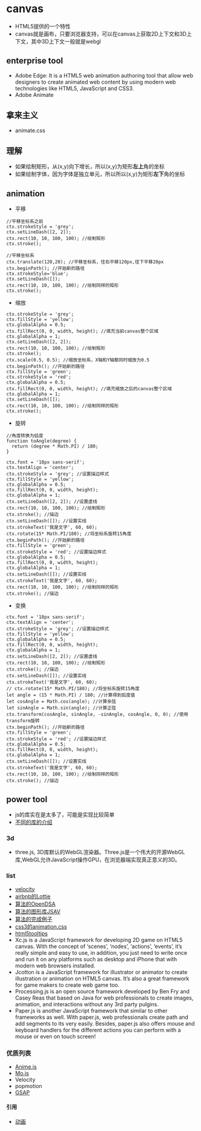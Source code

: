 # canvas 
* HTML5提供的一个特性
* canvas就是画布，只要浏览器支持，可以在canvas上获取2D上下文和3D上下文，其中3D上下文一般就是webgl

## enterprise tool 
* Adobe Edge: It is a HTML5 web animation authoring tool that allow web designers to create animated web content by using modern web technologies like HTML5, JavaScript and CSS3. 
* Adobe Animate

## 拿来主义
* animate.css

## 理解
* 如果绘制矩形，从(x,y)向下增长，所以(x,y)为矩形**左上**角的坐标
* 如果绘制字体，因为字体是独立单元，所以所以(x,y)为矩形**左下**角的坐标

## animation
* 平移
```
//平移坐标系之前
ctx.strokeStyle = 'grey'; 
ctx.setLineDash([2, 2]);
ctx.rect(10, 10, 100, 100); //绘制矩形
ctx.stroke(); 

//平移坐标系
ctx.translate(120,20); //平移坐标系，往右平移120px,往下平移20px
ctx.beginPath(); //开始新的路径
ctx.strokeStyle='blue'; 
ctx.setLineDash([]); 
ctx.rect(10, 10, 100, 100); //绘制同样的矩形
ctx.stroke(); 
```
* 缩放
```
ctx.strokeStyle = 'grey'; 
ctx.fillStyle = 'yellow'; 
ctx.globalAlpha = 0.5; 
ctx.fillRect(0, 0, width, height); //填充当前canvas整个区域
ctx.globalAlpha = 1;
ctx.setLineDash([2, 2]); 
ctx.rect(10, 10, 100, 100); //绘制矩形
ctx.stroke(); 
ctx.scale(0.5, 0.5); //缩放坐标系，X轴和Y轴都同时缩放为0.5
ctx.beginPath(); //开始新的路径
ctx.fillStyle = 'green';
ctx.strokeStyle = 'red';
ctx.globalAlpha = 0.5;
ctx.fillRect(0, 0, width, height); //填充缩放之后的canvas整个区域
ctx.globalAlpha = 1;
ctx.setLineDash([]); 
ctx.rect(10, 10, 100, 100); //绘制同样的矩形
ctx.stroke(); 
```

* 旋转
```
//角度转换为弧度
function toAngle(degree) {
  return (degree * Math.PI) / 180;
}

ctx.font = '18px sans-serif';
ctx.textAlign = 'center';
ctx.strokeStyle = 'grey'; //设置描边样式
ctx.fillStyle = 'yellow';
ctx.globalAlpha = 0.5;
ctx.fillRect(0, 0, width, height);
ctx.globalAlpha = 1;
ctx.setLineDash([2, 2]); //设置虚线
ctx.rect(10, 10, 100, 100); //绘制矩形
ctx.stroke(); //描边
ctx.setLineDash([]); //设置实线
ctx.strokeText('我是文字', 60, 60);
ctx.rotate(15* Math.PI/180); //将坐标系旋转15角度
ctx.beginPath(); //开始新的路径
ctx.fillStyle = 'green';
ctx.strokeStyle = 'red'; //设置描边样式
ctx.globalAlpha = 0.5;
ctx.fillRect(0, 0, width, height);
ctx.globalAlpha = 1;
ctx.setLineDash([]); //设置实线
ctx.strokeText('我是文字', 60, 60);
ctx.rect(10, 10, 100, 100); //绘制同样的矩形
ctx.stroke(); //描边
```
* 变换
```
ctx.font = '18px sans-serif';
ctx.textAlign = 'center';
ctx.strokeStyle = 'grey'; //设置描边样式
ctx.fillStyle = 'yellow';
ctx.globalAlpha = 0.5;
ctx.fillRect(0, 0, width, height);
ctx.globalAlpha = 1;
ctx.setLineDash([2, 2]); //设置虚线
ctx.rect(10, 10, 100, 100); //绘制矩形
ctx.stroke(); //描边
ctx.setLineDash([]); //设置实线
ctx.strokeText('我是文字', 60, 60);
// ctx.rotate(15* Math.PI/180); //将坐标系旋转15角度
let angle = (15 * Math.PI) / 180; //计算得到弧度值
let cosAngle = Math.cos(angle); //计算余弦 
let sinAngle = Math.sin(angle); //计算正弦
ctx.transform(cosAngle, sinAngle, -sinAngle, cosAngle, 0, 0); //使用transform旋转
ctx.beginPath(); //开始新的路径
ctx.fillStyle = 'green';
ctx.strokeStyle = 'red'; //设置描边样式
ctx.globalAlpha = 0.5;
ctx.fillRect(0, 0, width, height);
ctx.globalAlpha = 1;
ctx.setLineDash([]); //设置实线
ctx.strokeText('我是文字', 60, 60);
ctx.rect(10, 10, 100, 100); //绘制同样的矩形
ctx.stroke(); //描边
```

## power tool
* js的库实在是太多了，可能是实现比较简单
* [不同的库的介绍](https://zhuanlan.zhihu.com/p/29162699)
### 3d 
* three.js, 3D库默认的WebGL渲染器。Three.js是一个伟大的开源WebGL库,WebGL允许JavaScript操作GPU，在浏览器端实现真正意义的3D。
### list
* [velocity](https://github.com/julianshapiro/velocity)
* [airbnb的Lottie](https://github.com/airbnb/lottie-web)
* [算法的OpenDSA](https://github.com/OpenDSA/OpenDSA)
* [算法的图形库JSAV](https://github.com/vkaravir/JSAV)
* [算法的完成例子](https://github.com/trekhleb/javascript-algorithms)
* [css3的animation.css](https://github.com/animate-css/animate.css)
* [html5tooltips](https://github.com/ytiurin/html5tooltipsjs)
* Xc.js is a JavaScript framework for developing 2D game on HTML5 canvas. With the concept of ‘scenes’, ‘nodes’, ‘actions’, ‘events’, it’s really simple and easy to use, in addition, you just need to write once and run it on any platforms such as desktop and iPhone that with modern web browsers installed. 
* Jcotton is a JavaScript framework for illustrator or animator to create illustration or animation on HTML5 canvas. It’s also a great framework for game makers to create web game too.
* Processing.js is an open source framework developed by Ben Fry and Casey Reas that based on Java for web professionals to create images, animation, and interactions without any 3rd party pulgins.
* Paper.js is another JavaScript framework that similar to other frameworks as well. With paper.js, web professionals create path and add segments to its very easily. Besides, paper.js also offers mouse and keyboard handlers for the different actions you can perform with a mouse or even on touch screen!

### 优质列表
* [Anime.js](https://github.com/juliangarnier/anime)
* [Mo.js](https://zhuanlan.zhihu.com/p/47434077)
* Velocity
* popmotion
* [GSAP](https://zhuanlan.zhihu.com/p/145332205)

#### 引用
* [动画](https://developer.mozilla.org/zh-CN/docs/Web/API/Canvas_API/Tutorial/Basic_animations)